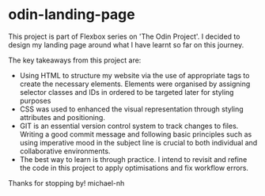 # odin-landing-page
This project is part of Flexbox series on 'The Odin Project'. I decided to design my landing page around what I have learnt so far on this journey.

The key takeaways from this project are:
- Using HTML to structure my website via the use of appropriate tags to create the necessary elements. Elements were organised by assigning selector classes and IDs in ordered to be targeted later for styling purposes
- CSS was used to enhanced the visual representation through styling attributes and positioning. 
- GIT is an essential version control system to track changes to files. Writing a good commit message and following basic principles such as using imperative mood in the subject line is crucial to both individual and collaborative environments.  
- The best way to learn is through practice. I intend to revisit and refine the code in this project to apply optimisations and fix workflow errors. 

Thanks for stopping by!
michael-nh